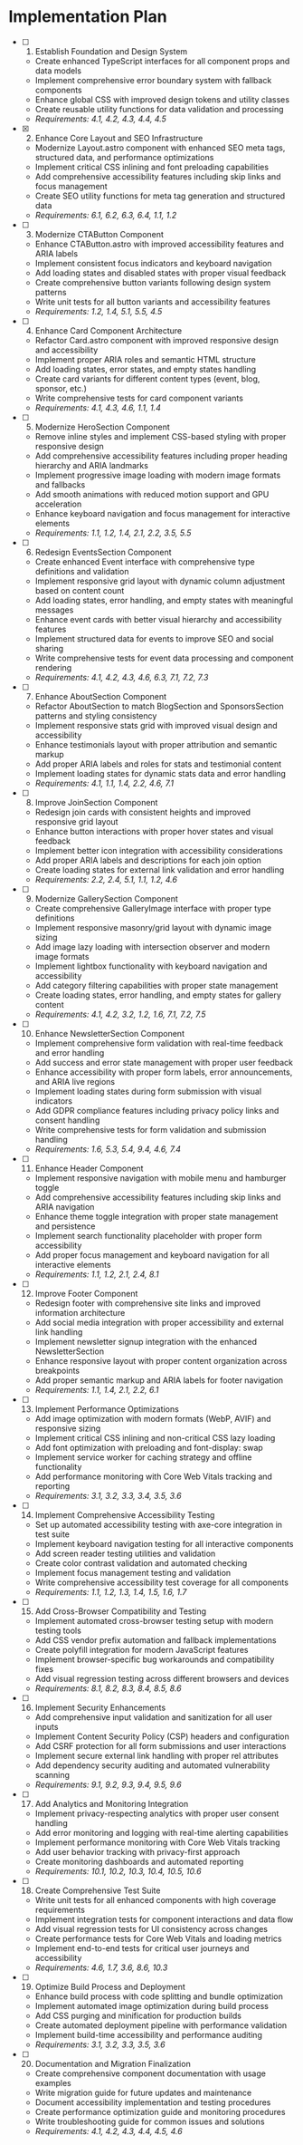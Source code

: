 # Implementation Plan

- [ ] 1. Establish Foundation and Design System







  - Create enhanced TypeScript interfaces for all component props and data models
  - Implement comprehensive error boundary system with fallback components
  - Enhance global CSS with improved design tokens and utility classes
  - Create reusable utility functions for data validation and processing
  - _Requirements: 4.1, 4.2, 4.3, 4.4, 4.5_

- [x] 2. Enhance Core Layout and SEO Infrastructure










  - Modernize Layout.astro component with enhanced SEO meta tags, structured data, and performance optimizations
  - Implement critical CSS inlining and font preloading capabilities
  - Add comprehensive accessibility features including skip links and focus management
  - Create SEO utility functions for meta tag generation and structured data
  - _Requirements: 6.1, 6.2, 6.3, 6.4, 1.1, 1.2_

- [ ] 3. Modernize CTAButton Component
  - Enhance CTAButton.astro with improved accessibility features and ARIA labels
  - Implement consistent focus indicators and keyboard navigation
  - Add loading states and disabled states with proper visual feedback
  - Create comprehensive button variants following design system patterns
  - Write unit tests for all button variants and accessibility features
  - _Requirements: 1.2, 1.4, 5.1, 5.5, 4.5_

- [ ] 4. Enhance Card Component Architecture
  - Refactor Card.astro component with improved responsive design and accessibility
  - Implement proper ARIA roles and semantic HTML structure
  - Add loading states, error states, and empty states handling
  - Create card variants for different content types (event, blog, sponsor, etc.)
  - Write comprehensive tests for card component variants
  - _Requirements: 4.1, 4.3, 4.6, 1.1, 1.4_

- [ ] 5. Modernize HeroSection Component
  - Remove inline styles and implement CSS-based styling with proper responsive design
  - Add comprehensive accessibility features including proper heading hierarchy and ARIA landmarks
  - Implement progressive image loading with modern image formats and fallbacks
  - Add smooth animations with reduced motion support and GPU acceleration
  - Enhance keyboard navigation and focus management for interactive elements
  - _Requirements: 1.1, 1.2, 1.4, 2.1, 2.2, 3.5, 5.5_

- [ ] 6. Redesign EventsSection Component
  - Create enhanced Event interface with comprehensive type definitions and validation
  - Implement responsive grid layout with dynamic column adjustment based on content count
  - Add loading states, error handling, and empty states with meaningful messages
  - Enhance event cards with better visual hierarchy and accessibility features
  - Implement structured data for events to improve SEO and social sharing
  - Write comprehensive tests for event data processing and component rendering
  - _Requirements: 4.1, 4.2, 4.3, 4.6, 6.3, 7.1, 7.2, 7.3_

- [ ] 7. Enhance AboutSection Component
  - Refactor AboutSection to match BlogSection and SponsorsSection patterns and styling consistency
  - Implement responsive stats grid with improved visual design and accessibility
  - Enhance testimonials layout with proper attribution and semantic markup
  - Add proper ARIA labels and roles for stats and testimonial content
  - Implement loading states for dynamic stats data and error handling
  - _Requirements: 4.1, 1.1, 1.4, 2.2, 4.6, 7.1_

- [ ] 8. Improve JoinSection Component
  - Redesign join cards with consistent heights and improved responsive grid layout
  - Enhance button interactions with proper hover states and visual feedback
  - Implement better icon integration with accessibility considerations
  - Add proper ARIA labels and descriptions for each join option
  - Create loading states for external link validation and error handling
  - _Requirements: 2.2, 2.4, 5.1, 1.1, 1.2, 4.6_

- [ ] 9. Modernize GallerySection Component
  - Create comprehensive GalleryImage interface with proper type definitions
  - Implement responsive masonry/grid layout with dynamic image sizing
  - Add image lazy loading with intersection observer and modern image formats
  - Implement lightbox functionality with keyboard navigation and accessibility
  - Add category filtering capabilities with proper state management
  - Create loading states, error handling, and empty states for gallery content
  - _Requirements: 4.1, 4.2, 3.2, 1.2, 1.6, 7.1, 7.2, 7.5_

- [ ] 10. Enhance NewsletterSection Component
  - Implement comprehensive form validation with real-time feedback and error handling
  - Add success and error state management with proper user feedback
  - Enhance accessibility with proper form labels, error announcements, and ARIA live regions
  - Implement loading states during form submission with visual indicators
  - Add GDPR compliance features including privacy policy links and consent handling
  - Write comprehensive tests for form validation and submission handling
  - _Requirements: 1.6, 5.3, 5.4, 9.4, 4.6, 7.4_

- [ ] 11. Enhance Header Component
  - Implement responsive navigation with mobile menu and hamburger toggle
  - Add comprehensive accessibility features including skip links and ARIA navigation
  - Enhance theme toggle integration with proper state management and persistence
  - Implement search functionality placeholder with proper form accessibility
  - Add proper focus management and keyboard navigation for all interactive elements
  - _Requirements: 1.1, 1.2, 2.1, 2.4, 8.1_

- [ ] 12. Improve Footer Component
  - Redesign footer with comprehensive site links and improved information architecture
  - Add social media integration with proper accessibility and external link handling
  - Implement newsletter signup integration with the enhanced NewsletterSection
  - Enhance responsive layout with proper content organization across breakpoints
  - Add proper semantic markup and ARIA labels for footer navigation
  - _Requirements: 1.1, 1.4, 2.1, 2.2, 6.1_

- [ ] 13. Implement Performance Optimizations
  - Add image optimization with modern formats (WebP, AVIF) and responsive sizing
  - Implement critical CSS inlining and non-critical CSS lazy loading
  - Add font optimization with preloading and font-display: swap
  - Implement service worker for caching strategy and offline functionality
  - Add performance monitoring with Core Web Vitals tracking and reporting
  - _Requirements: 3.1, 3.2, 3.3, 3.4, 3.5, 3.6_

- [ ] 14. Implement Comprehensive Accessibility Testing
  - Set up automated accessibility testing with axe-core integration in test suite
  - Implement keyboard navigation testing for all interactive components
  - Add screen reader testing utilities and validation
  - Create color contrast validation and automated checking
  - Implement focus management testing and validation
  - Write comprehensive accessibility test coverage for all components
  - _Requirements: 1.1, 1.2, 1.3, 1.4, 1.5, 1.6, 1.7_

- [ ] 15. Add Cross-Browser Compatibility and Testing
  - Implement automated cross-browser testing setup with modern testing tools
  - Add CSS vendor prefix automation and fallback implementations
  - Create polyfill integration for modern JavaScript features
  - Implement browser-specific bug workarounds and compatibility fixes
  - Add visual regression testing across different browsers and devices
  - _Requirements: 8.1, 8.2, 8.3, 8.4, 8.5, 8.6_

- [ ] 16. Implement Security Enhancements
  - Add comprehensive input validation and sanitization for all user inputs
  - Implement Content Security Policy (CSP) headers and configuration
  - Add CSRF protection for all form submissions and user interactions
  - Implement secure external link handling with proper rel attributes
  - Add dependency security auditing and automated vulnerability scanning
  - _Requirements: 9.1, 9.2, 9.3, 9.4, 9.5, 9.6_

- [ ] 17. Add Analytics and Monitoring Integration
  - Implement privacy-respecting analytics with proper user consent handling
  - Add error monitoring and logging with real-time alerting capabilities
  - Implement performance monitoring with Core Web Vitals tracking
  - Add user behavior tracking with privacy-first approach
  - Create monitoring dashboards and automated reporting
  - _Requirements: 10.1, 10.2, 10.3, 10.4, 10.5, 10.6_

- [ ] 18. Create Comprehensive Test Suite
  - Write unit tests for all enhanced components with high coverage requirements
  - Implement integration tests for component interactions and data flow
  - Add visual regression tests for UI consistency across changes
  - Create performance tests for Core Web Vitals and loading metrics
  - Implement end-to-end tests for critical user journeys and accessibility
  - _Requirements: 4.6, 1.7, 3.6, 8.6, 10.3_

- [ ] 19. Optimize Build Process and Deployment
  - Enhance build process with code splitting and bundle optimization
  - Implement automated image optimization during build process
  - Add CSS purging and minification for production builds
  - Create automated deployment pipeline with performance validation
  - Implement build-time accessibility and performance auditing
  - _Requirements: 3.1, 3.2, 3.3, 3.5, 3.6_

- [ ] 20. Documentation and Migration Finalization
  - Create comprehensive component documentation with usage examples
  - Write migration guide for future updates and maintenance
  - Document accessibility implementation and testing procedures
  - Create performance optimization guide and monitoring procedures
  - Write troubleshooting guide for common issues and solutions
  - _Requirements: 4.1, 4.2, 4.3, 4.4, 4.5, 4.6_